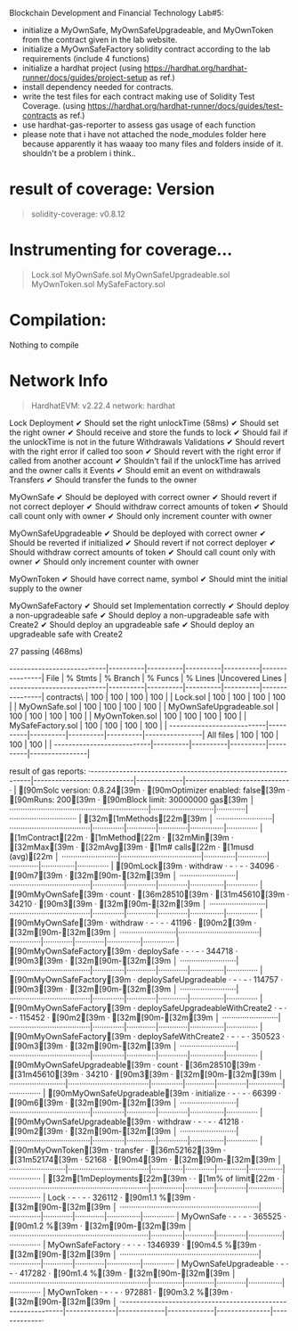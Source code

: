 Blockchain Development and Financial Technology Lab#5:

- initialize a MyOwnSafe, MyOwnSafeUpgradeable, and MyOwnToken from the contract given in the lab website.
- initialize a MyOwnSafeFactory solidity contract according to the lab requirements (include 4 functions)
- initialize a hardhat project (using https://hardhat.org/hardhat-runner/docs/guides/project-setup as ref.)
- install dependency needed for contracts.
- write the test files for each contract making use of Solidity Test Coverage. (using https://hardhat.org/hardhat-runner/docs/guides/test-contracts as ref.)
- use hardhat-gas-reporter to assess gas usage of each function
- please note that i have not attached the node_modules folder here because apparently it has waaay too many files and folders inside of it. shouldn't be a problem i think..

result of coverage:
Version
=======
> solidity-coverage: v0.8.12

Instrumenting for coverage...
=============================

> Lock.sol
> MyOwnSafe.sol
> MyOwnSafeUpgradeable.sol
> MyOwnToken.sol
> MySafeFactory.sol

Compilation:
============

Nothing to compile

Network Info
============
> HardhatEVM: v2.22.4
> network:    hardhat



  Lock
    Deployment
      ✔ Should set the right unlockTime (58ms)
      ✔ Should set the right owner
      ✔ Should receive and store the funds to lock
      ✔ Should fail if the unlockTime is not in the future
    Withdrawals
      Validations
        ✔ Should revert with the right error if called too soon
        ✔ Should revert with the right error if called from another account
        ✔ Shouldn't fail if the unlockTime has arrived and the owner calls it
      Events
        ✔ Should emit an event on withdrawals
      Transfers
        ✔ Should transfer the funds to the owner

  MyOwnSafe
    ✔ Should be deployed with correct owner
    ✔ Should revert if not correct deployer
    ✔ Should withdraw correct amounts of token
    ✔ Should call count only with owner
    ✔ Should only increment counter with owner

  MyOwnSafeUpgradeable
    ✔ Should be deployed with correct owner
    ✔ Should be reverted if initialized
    ✔ Should revert if not correct deployer
    ✔ Should withdraw correct amounts of token
    ✔ Should call count only with owner
    ✔ Should only increment counter with owner

  MyOwnToken
    ✔ Should have correct name, symbol
    ✔ Should mint the initial supply to the owner

  MyOwnSafeFactory
    ✔ Should set Implementation correctly
    ✔ Should deploy a non-upgradeable safe
    ✔ Should deploy a non-upgradeable safe with Create2
    ✔ Should deploy an upgradeable safe
    ✔ Should deploy an upgradeable safe with Create2


  27 passing (468ms)

---------------------------|----------|----------|----------|----------|----------------|
File                       |  % Stmts | % Branch |  % Funcs |  % Lines |Uncovered Lines |
---------------------------|----------|----------|----------|----------|----------------|
 contracts\                |      100 |      100 |      100 |      100 |                |
  Lock.sol                 |      100 |      100 |      100 |      100 |                |
  MyOwnSafe.sol            |      100 |      100 |      100 |      100 |                |
  MyOwnSafeUpgradeable.sol |      100 |      100 |      100 |      100 |                |
  MyOwnToken.sol           |      100 |      100 |      100 |      100 |                |
  MySafeFactory.sol        |      100 |      100 |      100 |      100 |                |
---------------------------|----------|----------|----------|----------|----------------|
All files                  |      100 |      100 |      100 |      100 |                |
---------------------------|----------|----------|----------|----------|----------------|

result of gas reports:
·-------------------------------------------------------------|----------------------------|-------------|-----------------------------·
|                    [90mSolc version: 0.8.24[39m                     ·  [90mOptimizer enabled: false[39m  ·  [90mRuns: 200[39m  ·  [90mBlock limit: 30000000 gas[39m  │
······························································|····························|·············|······························
|  [32m[1mMethods[22m[39m                                                                                                                             │
·························|····································|··············|·············|·············|···············|··············
|  [1mContract[22m              ·  [1mMethod[22m                            ·  [32mMin[39m         ·  [32mMax[39m        ·  [32mAvg[39m        ·  [1m# calls[22m      ·  [1musd (avg)[22m  │
·························|····································|··············|·············|·············|···············|··············
|  [90mLock[39m                  ·  withdraw                          ·           -  ·          -  ·      34096  ·            [90m7[39m  ·          [32m[90m-[32m[39m  │
·························|····································|··············|·············|·············|···············|··············
|  [90mMyOwnSafe[39m             ·  count                             ·       [36m28510[39m  ·      [31m45610[39m  ·      34210  ·            [90m3[39m  ·          [32m[90m-[32m[39m  │
·························|····································|··············|·············|·············|···············|··············
|  [90mMyOwnSafe[39m             ·  withdraw                          ·           -  ·          -  ·      41196  ·            [90m2[39m  ·          [32m[90m-[32m[39m  │
·························|····································|··············|·············|·············|···············|··············
|  [90mMyOwnSafeFactory[39m      ·  deploySafe                        ·           -  ·          -  ·     344718  ·            [90m3[39m  ·          [32m[90m-[32m[39m  │
·························|····································|··············|·············|·············|···············|··············
|  [90mMyOwnSafeFactory[39m      ·  deploySafeUpgradeable             ·           -  ·          -  ·     114757  ·            [90m3[39m  ·          [32m[90m-[32m[39m  │
·························|····································|··············|·············|·············|···············|··············
|  [90mMyOwnSafeFactory[39m      ·  deploySafeUpgradeableWithCreate2  ·           -  ·          -  ·     115452  ·            [90m2[39m  ·          [32m[90m-[32m[39m  │
·························|····································|··············|·············|·············|···············|··············
|  [90mMyOwnSafeFactory[39m      ·  deploySafeWithCreate2             ·           -  ·          -  ·     350523  ·            [90m3[39m  ·          [32m[90m-[32m[39m  │
·························|····································|··············|·············|·············|···············|··············
|  [90mMyOwnSafeUpgradeable[39m  ·  count                             ·       [36m28510[39m  ·      [31m45610[39m  ·      34210  ·            [90m3[39m  ·          [32m[90m-[32m[39m  │
·························|····································|··············|·············|·············|···············|··············
|  [90mMyOwnSafeUpgradeable[39m  ·  initialize                        ·           -  ·          -  ·      66399  ·            [90m6[39m  ·          [32m[90m-[32m[39m  │
·························|····································|··············|·············|·············|···············|··············
|  [90mMyOwnSafeUpgradeable[39m  ·  withdraw                          ·           -  ·          -  ·      41218  ·            [90m2[39m  ·          [32m[90m-[32m[39m  │
·························|····································|··············|·············|·············|···············|··············
|  [90mMyOwnToken[39m            ·  transfer                          ·       [36m52162[39m  ·      [31m52174[39m  ·      52168  ·            [90m4[39m  ·          [32m[90m-[32m[39m  │
·························|····································|··············|·············|·············|···············|··············
|  [32m[1mDeployments[22m[39m                                                ·                                          ·  [1m% of limit[22m   ·             │
······························································|··············|·············|·············|···············|··············
|  Lock                                                       ·           -  ·          -  ·     326112  ·        [90m1.1 %[39m  ·          [32m[90m-[32m[39m  │
······························································|··············|·············|·············|···············|··············
|  MyOwnSafe                                                  ·           -  ·          -  ·     365525  ·        [90m1.2 %[39m  ·          [32m[90m-[32m[39m  │
······························································|··············|·············|·············|···············|··············
|  MyOwnSafeFactory                                           ·           -  ·          -  ·    1346939  ·        [90m4.5 %[39m  ·          [32m[90m-[32m[39m  │
······························································|··············|·············|·············|···············|··············
|  MyOwnSafeUpgradeable                                       ·           -  ·          -  ·     417282  ·        [90m1.4 %[39m  ·          [32m[90m-[32m[39m  │
······························································|··············|·············|·············|···············|··············
|  MyOwnToken                                                 ·           -  ·          -  ·     972881  ·        [90m3.2 %[39m  ·          [32m[90m-[32m[39m  │
·-------------------------------------------------------------|--------------|-------------|-------------|---------------|-------------·
